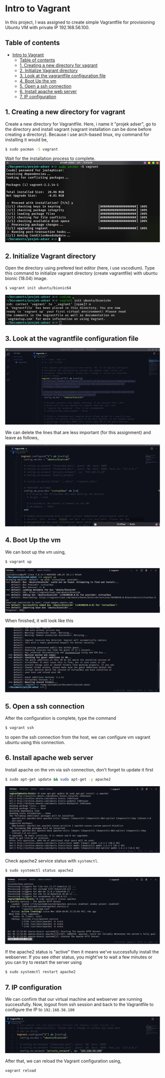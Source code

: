 # Intro to Vagrant
In this project, I was assigned to create simple Vagrantfile for provisioning Ubuntu VM with private IP 192.168.56.100.

## Table of contents
- [Intro to Vagrant](#intro-to-vagrant)
	- [Table of contents](#table-of-contents)
	- [1. Creating a new directory for vagrant](#1-creating-a-new-directory-for-vagrant)
	- [2. Initialize Vagrant directory](#2-initialize-vagrant-directory)
	- [3. Look at the vagrantfile configuration file](#3-look-at-the-vagrantfile-configuration-file)
	- [4. Boot Up the vm](#4-boot-up-the-vm)
	- [5. Open a ssh connection](#5-open-a-ssh-connection)
	- [6. Install apache web server](#6-install-apache-web-server)
	- [7. IP configuration](#7-ip-configuration)

## 1. Creating a new directory for vagrant

Create a new directory for Vagrantfile. Here, i name it "projek adser", go to the directory and install vagrant (vagrant installation can be done before creating a directory). Because i use arch-based linux, my command for installing it would be,
```bash
$ sudo pacman -S vagrant
```
Wait for the installation process to complete.
![](img/intro-vgr-001.png)

## 2. Initialize Vagrant directory

Open the directory using prefered text editor (here, i use vscodium). Type this command to initialize vagrant directory (create vagrantfile) with ubuntu bionic (18.04) image.
``` bash
$ vagrant init ubuntu/bionic64
```
![](img/intro-vgr-002.png)

## 3. Look at the vagrantfile configuration file

![](img/intro-vgr-003.png)

We can delete the lines that are less important (for this assignment) and leave as follows,

![](img/intro-vgr-004.png)

## 4. Boot Up the vm

We can boot up the vm using,
```bash
$ vagrant up
```
![](img/intro-vgr-005.png)

When finished, it will look like this

![](img/intro-vgr-006.png)

## 5. Open a ssh connection

After the configuration is complete, type the command
```bash
$ vagrant ssh
```
to open the ssh connection from the host, we can configure vm vagrant ubuntu using this connection.

## 6. Install apache web server

Install apache on the vm via ssh connection, don't forget to update it first
```bash
$ sudo apt-get update && sudo apt-get -y apache2
```

![](img/intro-vgr-008.png)

Check apache2 service status with `systemctl`.

```bash
$ sudo systemctl status apache2
```


![](img/intro-vgr-009.png)

If the apache2 status is "active" then it means we've successfully install the webserver. If you see other status, you might've to wait a few minutes or you can try to restart the server using


```bash
$ sudo systemctl restart apache2
```


## 7. IP configuration

We can confirm that our virtual machine and webserver are running successfully. Now, logout from ssh session and back to the Vagrantfile to configure the IP to `192.168.56.100`

![](img/intro-vgr-010.png)

After that, we can reload the Vagrant configuration using,

```bash
vagrant reload
```

